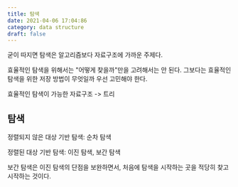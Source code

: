 ```yaml
---
title: 탐색
date: 2021-04-06 17:04:86
category: data structure
draft: false
---
```


굳이 따지면 탐색은 알고리즘보다 자료구조에 가까운 주제다.

효율적인 탐색을 위해서는 "어떻게 찾을까"만을 고려해서는 안 된다. 그보다는 효율적인 탐색을 위한 저장 방법이 무엇일까 우선 고민해야 한다.

효율적인 탐색이 가능한 자료구조 -> 트리

## 탐색

정렬되지 않은 대상 기반 탐색: 순차 탐색

정렬된 대상 기반 탐색: 이진 탐색, 보간 탐색

보간 탐색은 이진 탐색의 단점을 보완하면서, 처음에 탐색을 시작하는 곳을 적당히 찾고 시작하는 것이다.
